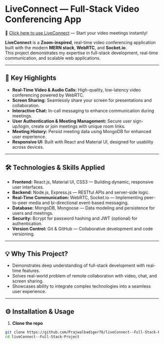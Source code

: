 # LiveConnect — Full-Stack Video Conferencing App

🚀 [Click here to use LiveConnect](https://liveconnectfrontend.onrender.com) — Start your video meetings instantly!

**LiveConnect** is a **Zoom-inspired**, real-time video conferencing application built with the modern **MERN stack**, **WebRTC**, and **Socket.io**.  
This project demonstrates my expertise in full-stack development, real-time communication, and scalable web applications.

---

## 🚀 Key Highlights

- **Real-Time Video & Audio Calls:** High-quality, low-latency video conferencing powered by WebRTC.  
- **Screen Sharing:** Seamlessly share your screen for presentations and collaboration.  
- **Interactive Chat:** In-call messaging to enhance communication during meetings.  
- **User Authentication & Meeting Management:** Secure user sign-up/login, create or join meetings with unique room links.  
- **Meeting History:** Persist meeting data using MongoDB for enhanced user experience.  
- **Responsive UI:** Built with React and Material UI, designed for usability across devices.  

---

## 🛠️ Technologies & Skills Applied

- **Frontend:** React.js, Material UI, CSS3 — Building dynamic, responsive user interfaces.  
- **Backend:** Node.js, Express.js — RESTful APIs and server-side logic.  
- **Real-Time Communication:** WebRTC, Socket.io — Implementing peer-to-peer media and bi-directional event-based messaging.  
- **Database:** MongoDB, Mongoose — Data modeling and persistence for users and meetings.  
- **Security:** Bcrypt for password hashing and JWT (optional) for authentication.  
- **Version Control:** Git & GitHub — Collaborative development and code versioning.  

---

## 💡 Why This Project?

- Demonstrates deep understanding of full-stack development with real-time features.  
- Solves real-world problem of remote collaboration with video, chat, and screen sharing.  
- Showcases ability to integrate complex technologies into a seamless user experience.  

---

## ⚙️ Installation & Usage

1. **Clone the repo**

```bash
git clone https://github.com/Prajwalbadiger76/liveConnect--Full-Stack-Project.git
cd liveConnect--Full-Stack-Project
